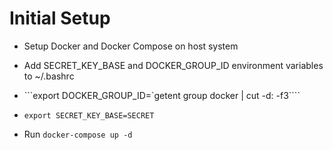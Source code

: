 # Initial Setup

* Setup Docker and Docker Compose on host system
* Add SECRET_KEY_BASE and DOCKER_GROUP_ID environment variables to ~/.bashrc

* ```export DOCKER_GROUP_ID=`getent group docker | cut -d: -f3````
* `export SECRET_KEY_BASE=SECRET`

* Run `docker-compose up -d`